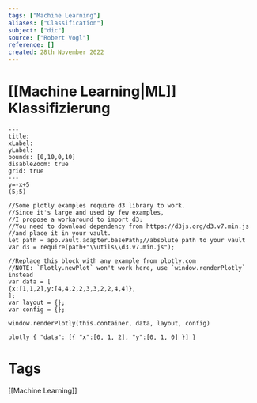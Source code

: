 ```yaml
---
tags: ["Machine Learning"]
aliases: ["Classification"]
subject: ["dic"]
source: ["Robert Vogl"]
reference: []
created: 28th November 2022
---
```


# [[Machine Learning|ML]] Klassifizierung


```functionplot
---
title: 
xLabel: 
yLabel: 
bounds: [0,10,0,10]
disableZoom: true
grid: true
---
y=-x+5
(5;5)
```

```dataviewjs
//Some plotly examples require d3 library to work.
//Since it's large and used by few examples,
//I propose a workaround to import d3;
//You need to download dependency from https://d3js.org/d3.v7.min.js
//and place it in your vault.
let path = app.vault.adapter.basePath;//absolute path to your vault
var d3 = require(path+"\\utils\\d3.v7.min.js");

//Replace this block with any example from plotly.com
//NOTE: `Plotly.newPlot` won't work here, use `window.renderPlotly` instead
var data = [
{x:[1,1,2],y:[4,4,2,2,3,3,2,2,4,4]},
];
var layout = {};
var config = {};

window.renderPlotly(this.container, data, layout, config)
```

```plotly { "data": [{ "x":[0, 1, 2], "y":[0, 1, 0] }] } ```



# Tags
[[Machine Learning]]